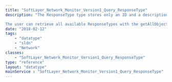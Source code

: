 ```yaml
---
title: "SoftLayer_Network_Monitor_Version1_Query_ResponseType"
description: "The ResponseType type stores only an ID and a description of the response type.  The only use for this object is in reference.  The user chooses a response action that would be appropriate for a monitoring instance, and sets the ResponseTypeId to the SoftLayer_Network_Monitor_Version1_Query_Host->responseActionId value. 

The user can retrieve all available ResponseTypes with the getAllObjects method on this service. "
date: "2018-02-12"
tags:
    - "datatype"
    - "sldn"
    - "Network"
classes:
    - "SoftLayer_Network_Monitor_Version1_Query_ResponseType"
type: "reference"
layout: "datatype"
mainService : "SoftLayer_Network_Monitor_Version1_Query_ResponseType"
---
```

